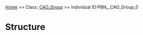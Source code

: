 [Home](https://github.com/mm80843/T3.5/blob/pages/index.md) >> Class: [CAO_Group](https://github.com/mm80843/T3.5/tree/pages/docs/CAO_Group/index.md) >> Individual ID:PBN__CAO_Group_0 

# __Structure__

